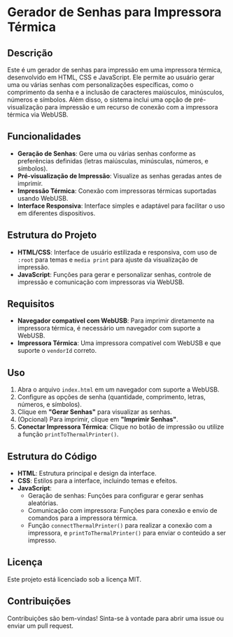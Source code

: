# Gerador de Senhas para Impressora Térmica

## Descrição
Este é um gerador de senhas para impressão em uma impressora térmica, desenvolvido em HTML, CSS e JavaScript. Ele permite ao usuário gerar uma ou várias senhas com personalizações específicas, como o comprimento da senha e a inclusão de caracteres maiúsculos, minúsculos, números e símbolos. Além disso, o sistema inclui uma opção de pré-visualização para impressão e um recurso de conexão com a impressora térmica via WebUSB.

## Funcionalidades
- **Geração de Senhas**: Gere uma ou várias senhas conforme as preferências definidas (letras maiúsculas, minúsculas, números, e símbolos).
- **Pré-visualização de Impressão**: Visualize as senhas geradas antes de imprimir.
- **Impressão Térmica**: Conexão com impressoras térmicas suportadas usando WebUSB.
- **Interface Responsiva**: Interface simples e adaptável para facilitar o uso em diferentes dispositivos.

## Estrutura do Projeto
- **HTML/CSS**: Interface de usuário estilizada e responsiva, com uso de `:root` para temas e `media print` para ajuste da visualização de impressão.
- **JavaScript**: Funções para gerar e personalizar senhas, controle de impressão e comunicação com impressoras via WebUSB.

## Requisitos
- **Navegador compatível com WebUSB**: Para imprimir diretamente na impressora térmica, é necessário um navegador com suporte a WebUSB.
- **Impressora Térmica**: Uma impressora compatível com WebUSB e que suporte o `vendorId` correto.

## Uso
1. Abra o arquivo `index.html` em um navegador com suporte a WebUSB.
2. Configure as opções de senha (quantidade, comprimento, letras, números, e símbolos).
3. Clique em **"Gerar Senhas"** para visualizar as senhas.
4. (Opcional) Para imprimir, clique em **"Imprimir Senhas"**.
5. **Conectar Impressora Térmica**: Clique no botão de impressão ou utilize a função `printToThermalPrinter()`.

## Estrutura do Código
- **HTML**: Estrutura principal e design da interface.
- **CSS**: Estilos para a interface, incluindo temas e efeitos.
- **JavaScript**:
  - Geração de senhas: Funções para configurar e gerar senhas aleatórias.
  - Comunicação com impressora: Funções para conexão e envio de comandos para a impressora térmica.
  - Função `connectThermalPrinter()` para realizar a conexão com a impressora, e `printToThermalPrinter()` para enviar o conteúdo a ser impresso.

## Licença
Este projeto está licenciado sob a licença MIT.

## Contribuições
Contribuições são bem-vindas! Sinta-se à vontade para abrir uma issue ou enviar um pull request.
